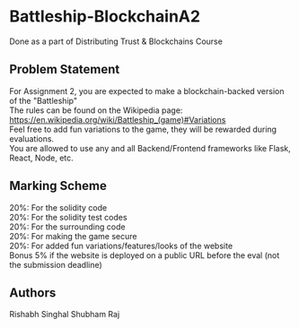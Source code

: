 # Battleship-BlockchainA2
Done as a part of Distributing Trust &amp; Blockchains Course

## Problem Statement
For Assignment 2, you are expected to make a blockchain-backed version of the "Battleship"  
The rules can be found on the Wikipedia page: https://en.wikipedia.org/wiki/Battleship_(game)#Variations     
Feel free to add fun variations to the game, they will be rewarded during evaluations.  
You are allowed to use any and all Backend/Frontend frameworks like Flask, React, Node, etc.  

## Marking Scheme
20%: For the solidity code   
20%: For the solidity test codes  
20%: For the surrounding code  
20%: For making the game secure  
20%: For added fun variations/features/looks of the website  
Bonus 5% if the website is deployed on a public URL before the eval (not the submission deadline)  

## Authors
Rishabh Singhal 
Shubham Raj  
